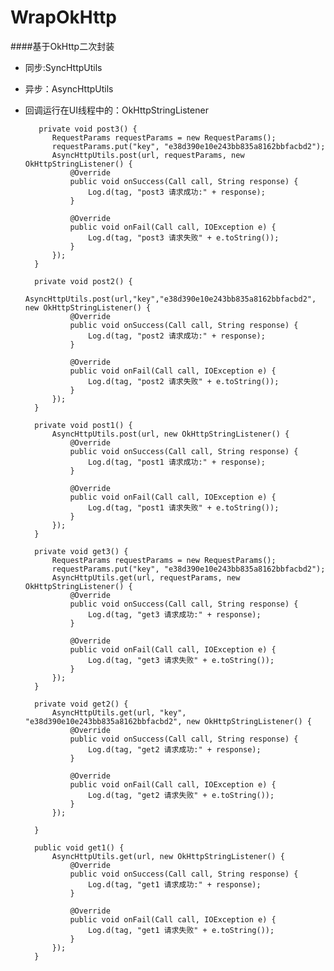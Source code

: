 # WrapOkHttp

####基于OkHttp二次封装

- 同步:SyncHttpUtils
- 异步：AsyncHttpUtils
- 回调运行在UI线程中的：OkHttpStringListener


	
		 private void post3() {
	        RequestParams requestParams = new RequestParams();
	        requestParams.put("key", "e38d390e10e243bb835a8162bbfacbd2");
	        AsyncHttpUtils.post(url, requestParams, new OkHttpStringListener() {
	            @Override
	            public void onSuccess(Call call, String response) {
	                Log.d(tag, "post3 请求成功:" + response);
	            }
	
	            @Override
	            public void onFail(Call call, IOException e) {
	                Log.d(tag, "post3 请求失败" + e.toString());
	            }
	        });
	    }

	    private void post2() {
	        AsyncHttpUtils.post(url,"key","e38d390e10e243bb835a8162bbfacbd2", new OkHttpStringListener() {
	            @Override
	            public void onSuccess(Call call, String response) {
	                Log.d(tag, "post2 请求成功:" + response);
	            }
	
	            @Override
	            public void onFail(Call call, IOException e) {
	                Log.d(tag, "post2 请求失败" + e.toString());
	            }
	        });
	    }

	    private void post1() {
	        AsyncHttpUtils.post(url, new OkHttpStringListener() {
	            @Override
	            public void onSuccess(Call call, String response) {
	                Log.d(tag, "post1 请求成功:" + response);
	            }
	
	            @Override
	            public void onFail(Call call, IOException e) {
	                Log.d(tag, "post1 请求失败" + e.toString());
	            }
	        });
	    }

	    private void get3() {
	        RequestParams requestParams = new RequestParams();
	        requestParams.put("key", "e38d390e10e243bb835a8162bbfacbd2");
	        AsyncHttpUtils.get(url, requestParams, new OkHttpStringListener() {
	            @Override
	            public void onSuccess(Call call, String response) {
	                Log.d(tag, "get3 请求成功:" + response);
	            }
	
	            @Override
	            public void onFail(Call call, IOException e) {
	                Log.d(tag, "get3 请求失败" + e.toString());
	            }
	        });
	    }

	    private void get2() {
	        AsyncHttpUtils.get(url, "key", "e38d390e10e243bb835a8162bbfacbd2", new OkHttpStringListener() {
	            @Override
	            public void onSuccess(Call call, String response) {
	                Log.d(tag, "get2 请求成功:" + response);
	            }
	
	            @Override
	            public void onFail(Call call, IOException e) {
	                Log.d(tag, "get2 请求失败" + e.toString());
	            }
	        });
	
	    }

	    public void get1() {
	        AsyncHttpUtils.get(url, new OkHttpStringListener() {
	            @Override
	            public void onSuccess(Call call, String response) {
	                Log.d(tag, "get1 请求成功:" + response);
	            }
	
	            @Override
	            public void onFail(Call call, IOException e) {
	                Log.d(tag, "get1 请求失败" + e.toString());
	            }
	        });
	    }